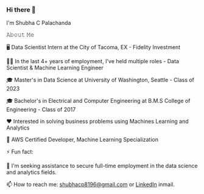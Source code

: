 ### Hi there 👋

I'm Shubha C Palachanda

𝙰𝚋𝚘𝚞𝚝 𝙼𝚎

🖥 Data Scientist Intern at the City of Tacoma, EX - Fidelity Investment 

👨‍💼 In the last 4+ years of employment, I've held multiple roles - Data Scientist & Machine Learning Engineer

🎓 Master's in Data Science at University of Washington, Seattle - Class of 2023

🎓 Bachelor's  in Electrical and Computer Engineering at B.M.S College of Engineering - Class of 2017

❤️ Interested in solving business problems using Machines Learning and Analytics

🥇 AWS Certified Developer, Machine Learning Specialization

⚡ Fun fact: 

🤔 I'm seeking assistance to secure full-time employment in the data science and analytics fields.

📫 How to reach me: shubhacp8196@gmail.com or [LinkedIn](https://www.linkedin.com/in/shubha-changappa-palachanda/) inmail.
